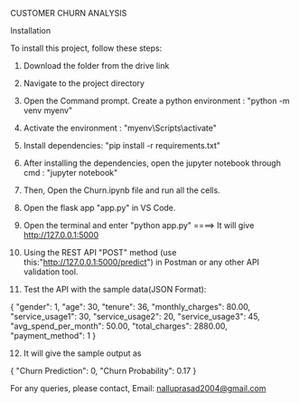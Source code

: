 CUSTOMER CHURN ANALYSIS

Installation

To install this project, follow these steps:

1.  Download the folder from the drive link

2.  Navigate to the project directory

3.  Open the Command prompt. Create a python environment : "python -m venv myenv"

4.  Activate the environment : "myenv\Scripts\activate"

5.  Install dependencies: "pip install -r requirements.txt"

6.  After installing the dependencies, open the jupyter notebook through cmd : "jupyter notebook"

7.  Then, Open the Churn.ipynb file and run all the cells.

8.  Open the flask app "app.py" in VS Code.

9. Open the terminal and enter "python app.py" ====> It will give http://127.0.0.1:5000

10. Using the REST API "POST" method (use this:"http://127.0.0.1:5000/predict") in Postman or any other API validation tool.

11. Test the API with the sample data(JSON Format):

{
    "gender": 1,
    "age": 30,
    "tenure": 36,
    "monthly_charges": 80.00,
    "service_usage1": 30,
    "service_usage2": 20,
    "service_usage3": 45,
    "avg_spend_per_month": 50.00,
    "total_charges": 2880.00,
    "payment_method": 1 
}

12. It will give the sample output as

{
    "Churn Prediction": 0,
    "Churn Probability": 0.17
}

For any queries, please contact,
    Email: nalluprasad2004@gmail.com
